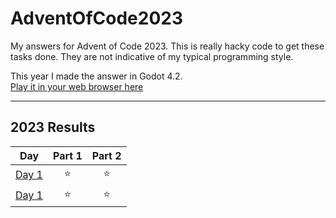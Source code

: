 # AdventOfCode2023

My answers for Advent of Code 2023. This is really hacky code to get these tasks done. They are not indicative of my typical programming style.

This year I made the answer in Godot 4.2.  
[Play it in your web browser here](https://mronosa.itch.io/advent-of-code-2023?secret=KXR50HCS0adMPeoUVRL5PQxEeKA)

---

## 2023 Results

| Day | Part 1 | Part 2 |
| :---: | :---: | :---: |
| [Day 1](https://adventofcode.com/2023/day/1) | ⭐ | ⭐ |
| [Day 1](https://adventofcode.com/2023/day/2) | ⭐ | ⭐ |
